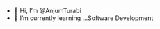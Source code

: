 - 👋 Hi, I’m @AnjumTurabi
- 🌱 I’m currently learning ...Software Development


<!---
AnjumTurabi/AnjumTurabi is a ✨ special ✨ repository because its `README.md` (this file) appears on your GitHub profile.
You can click the Preview link to take a look at your changes.
--->
